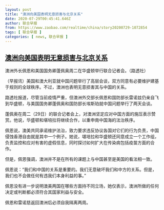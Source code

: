 ```yaml
---
layout: post
title: "澳洲向美国表明无意损害与北京关系"
date: 2020-07-29T00:45:41.646Z
author: 联合早报
from: https://www.zaobao.com/realtime/china/story20200729-1072854
tags: [ 联合早报 ]
categories: [ news, 联合早报 ]
---
```

<!--1596006300000-->
[澳洲向美国表明无意损害与北京关系](https://www.zaobao.com/realtime/china/story20200729-1072854)
------

<div>
<div class="figure-media"><img class="img-fluid lazyload" data-src="https://www.zaobao.com.sg/sites/default/files/styles/article_large_full/public/images/202007/20200729/2020-07-28t212946z_565585269_rc2i2i9260l_35461205.jpg?itok=ozu5MKb6" title="澳洲外长佩恩和美国国务卿蓬佩奥周二在华盛顿举行联合记者会。（路透社） " alt src="https://www.zaobao.com.sg/sites/default/files/styles/article_large_full/public/images/202007/20200729/2020-07-28t212946z_565585269_rc2i2i9260l_35461205.jpg?itok=ozu5MKb6" referrerpolicy="no-referrer"></div><figcaption>澳洲外长佩恩和美国国务卿蓬佩奥周二在华盛顿举行联合记者会。（路透社） </figcaption><p>（早报讯）美国和澳大利亚就中国问题举行了高层会谈，双方同意有必要维护建基于规则的全球秩序。不过，澳洲也表明无意损害其与中国的关系。</p><p>路透社报道，尽管当前疫情严重，但澳洲外交部长佩恩和国防部长雷诺兹仍亲自飞到华盛顿，与美国国务卿蓬佩奥和国防部长埃斯珀就中国问题举行了两天会谈。</p><p>蓬佩奥在周二（29日）的联合记者会上，对澳洲坚定应对中国方面的施压表示赞赏。他说，华盛顿和堪培拉将继续合作，以重申南中国海的法治秩序。</p><section id="imu"><div id="dfp-ad-imu1-wrapper" class="dfp-tag-wrapper"><div id="dfp-ad-imu1" class="dfp-tag-wrapper"></div></div></section><p>佩恩说，澳美共同承诺维护法治，致力要求违反协议各国对它们的行为负责，中国侵蚀香港自由就是其中一个例子。她说，堪培拉和华盛顿还同意成立一个工作组，负责监控和应对有害的虚假信息，同时探讨如何扩大在传染病包括疫苗方面的合作。</p><p>但是，佩恩强调，澳洲并不是在所有的课题上与中国甚至是美国的看法相一致。</p><p>佩恩说：“我们和中国的关系是重要的。我们无意破坏我们和中方的关系。但是，我们也不会做任何有违我们本身利益的事。”</p><p>佩恩没有进一步说明澳美两国在哪些方面持不同立场，她仅表示，澳洲所做的任何决定或判断都必须符合其国家利益与安全。</p><div id="innity-in-post"></div><div id="dfp-ad-midarticlespecial-wrapper" class="dfp-tag-wrapper"><div id="dfp-ad-midarticlespecial" class="dfp-tag-wrapper"></div></div><p>佩恩和雷诺慈返回澳洲后必须自我隔离两周。</p>
</div>
